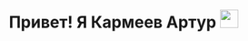 <h1 align="center"> Привет! Я <a target="_blank"> Кармеев Артур </a> 
<img src="https://github.com/blackcater/blackcater/raw/main/images/Hi.gif" height="32"/></h1>

